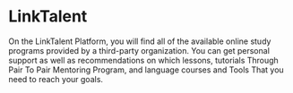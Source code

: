 # LinkTalent
On the LinkTalent Platform, you will find all of the available online study programs provided by a third-party organization. You can get personal support as well as recommendations on which lessons, tutorials Through Pair To Pair Mentoring Program, and language courses and Tools That you need to reach your goals.
